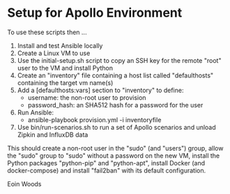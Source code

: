 Setup for Apollo Environment
============================

To use these scripts then ...

1. Install and test Ansible locally
1. Create a Linux VM to use
1. Use the initial-setup.sh script to copy an SSH key for the remote "root" user to the VM and install Python
1. Create an "inventory" file containing a host list called "defaulthosts" containing the target vm name(s)
1. Add a [defaulthosts:vars] section to "inventory" to define:
   * username: the non-root user to provision
   * password_hash: an SHA512 hash for a password for the user
1. Run Ansible:
   * ansible-playbook provision.yml -i inventoryfile
1. Use bin/run-scenarios.sh to run a set of Apollo scenarios and unload Zipkin and InfluxDB data

This should create a non-root user in the "sudo" (and "users") group, allow the "sudo" group to "sudo" without a password on the new VM, install the Python packages "python-pip" and "python-apt", install Docker (and docker-compose) and install "fail2ban" with its default configuration.

Eoin Woods
